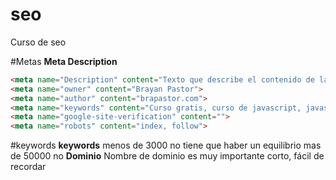 # seo
Curso de seo

#Metas
**Meta Description**
```html
<meta name="Description" content="Texto que describe el contenido de la pagina">
<meta name="owner" content="Brayan Pastor">
<meta name="author" content="brapastor.com">
<meta name="keywords" content="Curso gratis, curso de javascript, javascript">
<meta name="google-site-verification" content="">
<meta name="robots" content="index, follow">

```
#keywords
**keywords**
menos de 3000 no
tiene que haber un equilibrio
mas de 50000 no
**Dominio**
Nombre de dominio es muy importante
    corto, fácil de recordar